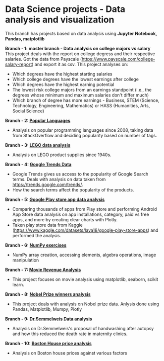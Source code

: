 # Data Science projects - Data analysis and visualization

This branch has projects based on data analysis using **Jupyter Notebook, Pandas, matplotlib**  

**Branch - 1: master branch - Data analysis on college majors vs salary**  
  This project deals with the report on college degress and their respective salaries. Got the data from Payscale (https://www.payscale.com/college-salary-report) and export it as csv. This project analyses on:  
  - Which degrees have the highest starting salaries
  - Which college degrees have the lowest earnings after college
  - Which degrees have the highest earning potential
  - The lowest risk college majors from an earnings standpoint (i.e., the degrees whose minimum and maximum salaries don't differ much)
  - Which branch of degree has more earnings -  Business, STEM (Science, Technology, Engineering, Mathematics) or HASS (Humanities, Arts, Social Science)

**Branch - 2: [Popular Languages](https://github.com/yoga-0731/data-science-projects/tree/popular-languages)**
  - Analysis on popular programming languages since 2008, taking data from StackOverflow and deciding popularity based on number of tags.

**Branch - 3: [LEGO data analysis](https://github.com/yoga-0731/data-science-projects/tree/lego-data-analysis)**
  - Analysis on LEGO product supplies since 1940s.

**Branch - 4: [Google Trends Data](https://github.com/yoga-0731/data-science-projects/tree/google-trends-data)**
  - Google Trends gives us access to the popularity of Google Search terms. Deals with analysis on data taken from https://trends.google.com/trends/.
  - How the search terms affect the popularity of the products.

**Branch - 5: [Google Play store app data analysis](https://github.com/yoga-0731/data-science-projects/tree/google_play_store_data_analysis)**
  - Comparing thousands of apps from Play store and performing Android App Store data analysis on app installations, category, paid vs free apps, and more by creating clear charts with Plotly.
  - Taken play store data from Kaggle (https://www.kaggle.com/datasets/lava18/google-play-store-apps) and performed the analysis.

**Branch - 6: [NumPy exercises](https://github.com/yoga-0731/data-science-projects/tree/numpy-exercises)**
  - NumPy array creation, accessing elements, algebra operations, image manipulation

**Branch - 7: [Movie Revenue Analysis](https://github.com/yoga-0731/data-science-projects/tree/movie-budget-revenue-analysis)**
  - This project focuses on movie analysis using matplotlib, seaborn, scikit learn.

**Branch - 8: [Nobel Prize winners analysis](https://github.com/yoga-0731/data-science-projects/tree/nobel-prize-analysis)**
  - This project deals with analysis on Nobel prize data. Anlysis done using Pandas, Matplotlib, Mumpy, Plotly

**Branch - 9: [Dr.Semmelweis Data analysis](https://github.com/yoga-0731/data-science-projects/tree/semmelweis-data-analysis)**
  - Analysis on Dr.Semmelweis's proposal of handwashing after autopsy and how this reduced the death rate in maternity clinics.

 **Branch - 10: [Boston House price analysis](https://github.com/yoga-0731/data-science-projects/tree/boston-house-price-valuation)**
  - Analysis on Boston house prices against various factors
